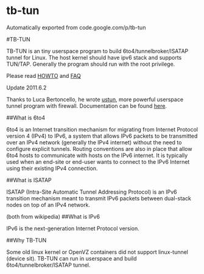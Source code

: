 # tb-tun
Automatically exported from code.google.com/p/tb-tun

#TB-TUN

TB-TUN is an tiny userspace program to build 6to4/tunnelbroker/ISATAP tunnel for Linux. The host kernel should have ipv6 stack and supports TUN/TAP. Generally the program should run with the root privilege.

Please read [HOWTO](HOWTO.md) and [FAQ](FAQ.md)

Update 2011.6.2

Thanks to Luca Bertoncello, he wrote [ustun](http://www.lucabert.de/myProgram/viewProgramDetail.php?lang=en&programName=ustun), more powerful userspace tunnel program with firewall. Documentation can be found [here](http://www.lucabert.de/ipv6/index.php?lang=en).

##What is 6to4

6to4 is an Internet transition mechanism for migrating from Internet Protocol version 4 (IPv4) to IPv6, a system that allows IPv6 packets to be transmitted over an IPv4 network (generally the IPv4 internet) without the need to configure explicit tunnels. Routing conventions are also in place that allow 6to4 hosts to communicate with hosts on the IPv6 internet. It is typically used when an end-site or end-user wants to connect to the IPv6 Internet using their existing IPv4 connection.

##What is ISATAP

ISATAP (Intra-Site Automatic Tunnel Addressing Protocol) is an IPv6 transition mechanism meant to transmit IPv6 packets between dual-stack nodes on top of an IPv4 network.

(both from wikipedia)
##What is IPv6

IPv6 is the next-generation Internet Protocol version.

##Why TB-TUN

Some old linux kernel or OpenVZ containers did not support linux-tunnel (device sit). TB-TUN can run in userspace and build 6to4/tunnelbroker/ISATAP tunnel.
